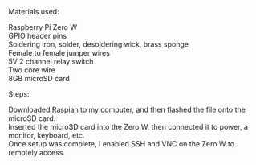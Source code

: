 Materials used:

Raspberry Pi Zero W  
GPIO header pins  
Soldering iron, solder, desoldering wick, brass sponge  
Female to female jumper wires  
5V 2 channel relay switch  
Two core wire  
8GB microSD card  

Steps:

Downloaded Raspian to my computer, and then flashed the file onto the microSD card.  
Inserted the microSD card into the Zero W, then connected it to power, a monitor, keyboard, etc.  
Once setup was complete, I enabled SSH and VNC on the Zero W to remotely access.  



